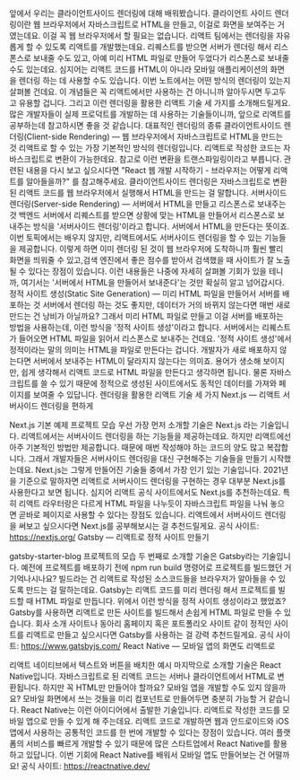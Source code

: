앞에서 우리는 클라이언트사이드 렌더링에 대해 배워봤습니다. 클라이언트 사이드 렌더링이란 웹 브라우저에서 자바스크립트로 HTML을 만들고, 이걸로 화면을 보여주는 거였는데요. 이걸 꼭 웹 브라우저에서 할 필요는 없습니다.
리액트 팀에서는 렌더링을 자유롭게 할 수 있도록 리액트를 개발했는데요. 리퀘스트를 받으면 서버가 렌더링 해서 리스폰스로 보내줄 수도 있고, 아예 미리 HTML 파일로 만들어 두었다가 리스폰스로 보내줄 수도 있는데요. 심지어는 리액트 코드를 HTML이 아니라 모바일 애플리케이션의 화면을 렌더링 하는 데 사용할 수도 있습니다.
이번 노트에서는 어떤 방식의 렌더링이 있는지 살펴볼 건데요. 이 개념들은 꼭 리액트에서만 사용하는 건 아니니까 알아두시면 두고두고 유용할 겁니다. 그리고 이런 렌더링을 활용한 리액트 기술 세 가지를 소개해드릴게요. 많은 개발자들이 실제 프로덕트를 개발하는 데 사용하는 기술들이니까, 앞으로 리액트를 공부하는데 참고하시면 좋을 것 같습니다.
대표적인 렌더링의 종류
클라이언트사이드 렌더링(Client-side Rendering)
— 웹 브라우저에서 자바스크립트로 HTML을 만드는 것
리액트로 할 수 있는 가장 기본적인 방식의 렌더링입니다. 리액트로 작성한 코드는 자바스크립트로 변환이 가능한데요. 참고로 이런 변환을 트랜스파일링이라고 부릅니다. 관련된 내용을 다시 보고 싶으시다면 "React 웹 개발 시작하기 - 브라우저는 어떻게 리액트를 알아들을까?" 를 참고해주세요.
클라이언트사이드 렌더링은 자바스크립트로 변환된 리액트 코드를 웹 브라우저에서 실행해서 HTML을 만드는 걸 말합니다.
서버사이드 렌더링(Server-side Rendering)
— 서버에서 HTML을 만들고 리스폰스로 보내주는 것
백엔드 서버에서 리퀘스트를 받으면 상황에 맞는 HTML을 만들어서 리스폰스로 보내주는 방식을 '서버사이드 렌더링'이라고 합니다. 서버에서 HTML을 만든다는 뜻이죠.
이번 토픽에서는 배우지 않지만, 리액트에서도 서버사이드 렌더링을 할 수 있는 기능들을 제공합니다. 이렇게 하면 이미 렌더링 된 것이 웹 브라우저에 도착하니까 훨씬 빨리 화면을 띄워줄 수 있고,검색 엔진에서 좋은 점수를 받아서 검색했을 때 사이트가 잘 노출될 수 있다는 장점이 있습니다.
이런 내용들은 나중에 자세히 살펴볼 기회가 있을 테니까, 여기서는 '서버에서 HTML을 만들어서 보내준다'는 것만 확실히 알고 넘어갑시다.
정적 사이트 생성(Static Site Generation)
— 미리 HTML 파일을 만들어서 서버를 배포하는 것
서버에서 렌더링 하는 것도 좋지만, 데이터가 거의 바뀌지 않는다면 매번 새로 만드는 건 낭비가 아닐까요? 그래서 미리 HTML 파일로 만들고 이걸 서버를 배포하는 방법을 사용하는데, 이런 방식을 '정적 사이트 생성'이라고 합니다. 서버에서는 리퀘스트가 들어오면 HTML 파일을 읽어서 리스폰스로 보내주는 건데요.
'정적 사이트 생성'에서 정적이라는 말의 의미는 HTML을 파일로 만든다는 겁니다. 개발자가 새로 배포하지 않는다면 서버에서 보내주는 HTML이 달라지지 않는다는 의미죠. 용어가 생소해 보이지만, 쉽게 생각해서 리액트 코드로 HTML 파일을 만든다고 생각하면 됩니다.
물론 자바스크립트를 쓸 수 있기 때문에 정적으로 생성된 사이트에서도 동적인 데이터를 가져와 페이지를 보여줄 수 있답니다.
렌더링을 활용한 리액트 기술 세 가지
Next.js
— 리액트 서버사이드 렌더링을 편하게

Next.js 기본 예제 프로젝트 모습
우선 가장 먼저 소개할 기술은 Next.js 라는 기술입니다. 리액트에서는 서버사이드 렌더링을 하는 기능들을 제공하는데요. 하지만 리액트에선 아주 기본적인 방법만 제공합니다. 때문에 매번 작성해야 하는 코드의 양도 많고 복잡합니다. 그래서 개발자들은 서버사이드 렌더링을 대신 구현해주는 기술들을 만들기 시작했는데요. Next.js는 그렇게 만들어진 기술들 중에서 가장 인기 있는 기술입니다.
2021년을 기준으로 말하자면 리액트로 서버사이드 렌더링을 구현하는 경우 대부분 Next.js를 사용한다고 보면 됩니다. 심지어 리액트 공식 사이트에서도 Next.js를 추천하는데요. 특히 리액트 라우터랑은 다르게 HTML 파일을 나누듯이 자바스크립트 파일을 나눠 놓으면 곧바로 페이지로 사용할 수 있다는 장점도 있습니다.
리액트에서 서버사이드 렌더링을 써보고 싶으시다면 Next.js를 공부해보시는 걸 추천드릴게요.
공식 사이트: https://nextjs.org/
Gatsby
— 리액트로 정적 사이트 만들기

gatsby-starter-blog 프로젝트의 모습
두 번째로 소개할 기술은 Gatsby라는 기술입니다. 예전에 프로젝트를 배포하기 전에 npm run build 명령어로 프로젝트를 빌드했던 거 기억나시나요? 빌드라는 건 리액트로 작성된 소스코드들을 브라우저가 알아들을 수 있도록 만드는 걸 말하는데요. Gatsby는 리액트 코드를 미리 렌더링 해서 프로젝트를 빌드할 때 HTML 파일로 만듭니다. 위에서 이런 방식을 정적 사이트 생성이라고 했었죠? Gatsby를 사용하면 리액트로 만든 사이트를 빌드해서 손쉽게 HTML 파일로 만들 수 있습니다.
회사 소개 사이트나 동아리 홈페이지 혹은 포트폴리오 사이트 같이 정적인 사이트를 리액트로 만들고 싶으시다면 Gatsby를 사용하는 걸 강력 추천드릴게요.
공식 사이트: https://www.gatsbyjs.com/
React Native
— 모바일 앱의 화면도 리액트로

리액트 네이티브에서 텍스트와 버튼을 배치한 예시
마지막으로 소개할 기술은 React Native입니다. 자바스크립트로 된 리액트 코드는 서버나 클라이언트에서 HTML로 변환됩니다. 하지만 꼭 HTML만 만들어야 할까요? 모바일 앱을 개발할 수도 있지 않을까요? 모바일 화면에서 쓰는 것들을 미리 컴포넌트로 만들어두면 충분히 가능할 거 같습니다.
React Native는 이런 아이디어에서 출발한 기술입니다. 리액트로 작성한 코드를 모바일 앱으로 만들 수 있게 해 주는데요. 리액트 코드로 개발하면 웹과 안드로이드와 iOS 앱에서 사용하는 공통적인 코드를 한 번에 개발할 수 있다는 장점이 있습니다.
여러 플랫폼의 서비스를 빠르게 개발할 수 있기 때문에 많은 스타트업에서 React Native를 활용하고 있답니다. 이번 기회에 React Native를 배워서 모바일 앱도 만들어보는 건 어떨까요!
공식 사이트: https://reactnative.dev/
